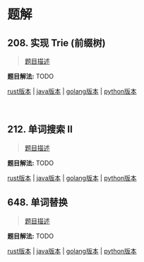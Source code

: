 # 题解

## 208. 实现 Trie (前缀树)

> [题目描述](https://leetcode-cn.com/problems/implement-trie-prefix-tree/)

**题目解法:** TODO

[rust版本](../../../codes/rust/208.实现-trie-前缀树.rs) |
[java版本](../../../codes/java/208.实现-trie-前缀树.java) |
[golang版本](../../../codes/golang/208.实现-trie-前缀树.go) |
[python版本](../../../codes/python/208.实现-trie-前缀树.py)

</br>

## 212. 单词搜索 II

> [题目描述](https://leetcode-cn.com/problems/word-search-ii/)

**题目解法:** TODO

[rust版本](../../../codes/rust/212.单词搜索-ii.rs) |
[java版本](../../../codes/java/212.单词搜索-ii.java) |
[golang版本](../../../codes/golang/212.单词搜索-ii.go) |
[python版本](../../../codes/python/212.单词搜索-ii.py)

## 648. 单词替换

> [题目描述](https://leetcode-cn.com/problems/replace-words/)

**题目解法:** TODO

[rust版本](../../../codes/rust/648.单词替换.rs) |
[java版本](../../../codes/java/648.单词替换.java) |
[golang版本](../../../codes/golang/648.单词替换.go) |
[python版本](../../../codes/python/648.单词替换.py)